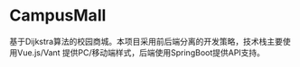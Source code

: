 # CampusMall
基于Dijkstra算法的校园商城。本项目采用前后端分离的开发策略，技术栈主要使用Vue.js/Vant 提供PC/移动端样式，后端使用SpringBoot提供API支持。
